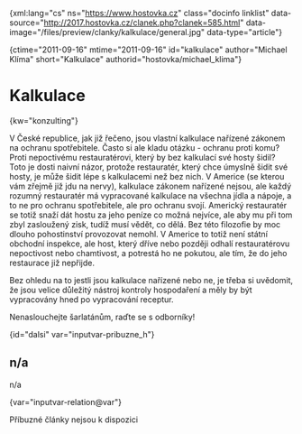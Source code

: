 
{xml:lang="cs" ns="https://www.hostovka.cz" class="docinfo linklist" data-source="http://2017.hostovka.cz/clanek.php?clanek=585.html" data-image="/files/preview/clanky/kalkulace/general.jpg" data-type="article"}

{ctime="2011-09-16" mtime="2011-09-16" id="kalkulace" author="Michael Klíma" short="Kalkulace" authorid="hostovka/michael_klima"}

# Kalkulace

<!-- generated attribute kw by user_udpatekw.sh on 2020-05-12, do not edit -->

{kw="konzulting"}

V České republice, jak již řečeno, jsou vlastní kalkulace nařízené zákonem na ochranu spotřebitele. Často si ale kladu otázku - ochranu proti komu? Proti nepoctivému restauratérovi, který by bez kalkulací své hosty šidil? Toto je dosti naivní názor, protože restauratér, který chce úmyslně šidit své hosty, je může šidit lépe s kalkulacemi než bez nich. V Americe (se kterou vám zřejmě již jdu na nervy), kalkulace zákonem nařízené nejsou, ale každý rozumný restauratér má vypracované kalkulace na všechna jídla a nápoje, a to ne pro ochranu spotřebitele, ale pro ochranu svojí. Americký restauratér se totiž snaží dát hostu za jeho peníze co možná nejvíce, ale aby mu při tom zbyl zasloužený zisk, tudíž musí vědět, co dělá. Bez této filozofie by moc dlouho pohostinství provozovat nemohl. V Americe to totiž není státní obchodní inspekce, ale host, který dříve nebo později odhalí restauratérovu nepoctivost nebo chamtivost, a potrestá ho ne pokutou, ale tím, že do jeho restaurace již nepřijde.

Bez ohledu na to jestli jsou kalkulace nařízené nebo ne, je třeba si uvědomit, že jsou velice důležitý nástroj kontroly hospodaření a měly by být vypracovány hned po vypracování receptur.

Nenaslouchejte šarlatánům, raďte se s odborníky!

{id="dalsi" var="inputvar-pribuzne_h"}

## n/a

n/a

{var="inputvar-relation@var"}

Příbuzné články nejsou k dispozici

